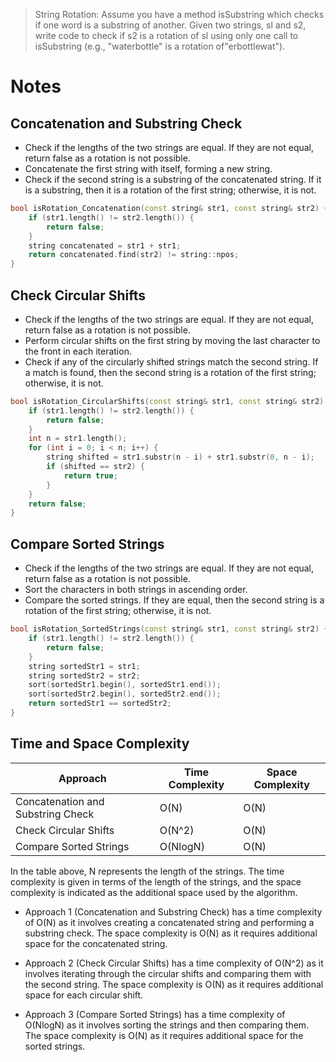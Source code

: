 > String Rotation: Assume you have a method isSubstring which checks if one word is a substring of another. Given two strings, sl and s2, write code to check if s2 is a rotation of sl using only one call to isSubstring (e.g., "waterbottle" is a rotation of"erbottlewat").
# Notes
## **Concatenation and Substring Check**
- Check if the lengths of the two strings are equal. If they are not equal, return false as a rotation is not possible.
- Concatenate the first string with itself, forming a new string.
- Check if the second string is a substring of the concatenated string. If it is a substring, then it is a rotation of the first string; otherwise, it is not.
```cpp
bool isRotation_Concatenation(const string& str1, const string& str2) {
    if (str1.length() != str2.length()) {
        return false;
    }
    string concatenated = str1 + str1;
    return concatenated.find(str2) != string::npos;
}
```
## **Check Circular Shifts**
- Check if the lengths of the two strings are equal. If they are not equal, return false as a rotation is not possible.
- Perform circular shifts on the first string by moving the last character to the front in each iteration.
- Check if any of the circularly shifted strings match the second string. If a match is found, then the second string is a rotation of the first string; otherwise, it is not.
```cpp
bool isRotation_CircularShifts(const string& str1, const string& str2) {
    if (str1.length() != str2.length()) {
        return false;
    }
    int n = str1.length();
    for (int i = 0; i < n; i++) {
        string shifted = str1.substr(n - i) + str1.substr(0, n - i);
        if (shifted == str2) {
            return true;
        }
    }
    return false;
}
```
## **Compare Sorted Strings**
- Check if the lengths of the two strings are equal. If they are not equal, return false as a rotation is not possible.
- Sort the characters in both strings in ascending order.
- Compare the sorted strings. If they are equal, then the second string is a rotation of the first string; otherwise, it is not.
```cpp
bool isRotation_SortedStrings(const string& str1, const string& str2) {
    if (str1.length() != str2.length()) {
        return false;
    }
    string sortedStr1 = str1;
    string sortedStr2 = str2;
    sort(sortedStr1.begin(), sortedStr1.end());
    sort(sortedStr2.begin(), sortedStr2.end());
    return sortedStr1 == sortedStr2;
}
```
## **Time and Space Complexity**

| Approach                           | Time Complexity      | Space Complexity     |
|------------------------------------|----------------------|----------------------|
| Concatenation and Substring Check  | O(N)                 | O(N)                 |
| Check Circular Shifts              | O(N^2)               | O(N)                 |
| Compare Sorted Strings             | O(NlogN)             | O(N)                 |

In the table above, N represents the length of the strings. The time complexity is given in terms of the length of the strings, and the space complexity is indicated as the additional space used by the algorithm.

- Approach 1 (Concatenation and Substring Check) has a time complexity of O(N) as it involves creating a concatenated string and performing a substring check. The space complexity is O(N) as it requires additional space for the concatenated string.

- Approach 2 (Check Circular Shifts) has a time complexity of O(N^2) as it involves iterating through the circular shifts and comparing them with the second string. The space complexity is O(N) as it requires additional space for each circular shift.

- Approach 3 (Compare Sorted Strings) has a time complexity of O(NlogN) as it involves sorting the strings and then comparing them. The space complexity is O(N) as it requires additional space for the sorted strings.

